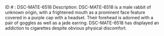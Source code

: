 ID # : DSC-MATE-6518
Description: DSC-MATE-6518 is a male rabbit of unknown origin, with a frightened mouth as a prominent face feature covered in a purple cap with a headset. Their forehead is adorned with a pair of goggles as well as a jade earring. DSC-MATE-6518 has displayed an addiction to cigarettes despite obvious physical discomfort.
